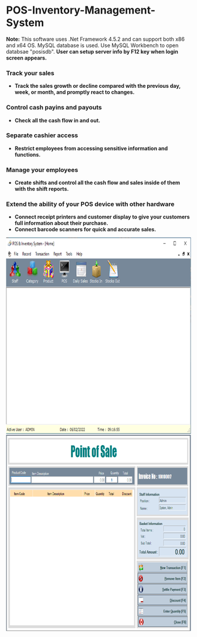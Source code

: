# POS-Inventory-Management-System
<p><b>Note:</b> This software uses .Net Framework 4.5.2 and can support both x86 and x64 OS. MySQL database is used. Use MySQL Workbench to open databsae "posisdb". <b>User can setup server info by F12 key when login screen appears.<b/></p>

<h3> Track your sales </h3>
<ul>
  <li>Track the sales growth or decline compared with the previous day, week, or month, and promptly react to changes.</li>
</ul>
<h3> Control cash payins and payouts </h3>
<ul>
  <li>Check all the cash flow in and out.</li>
</ul>
<h3> Separate cashier access </h3>
<ul>
  <li>Restrict employees from accessing sensitive information and functions.</li>
</ul>
<h3> Manage your employees </h3>
<ul>
  <li>Create shifts and control all the cash flow and sales inside of them with the shift reports.</li>
</ul>
<h3> Extend the ability of your POS device with other hardware </h3>
<ul>
  <li>Connect receipt printers and customer display to give your customers full information about their purchase.</li>
  <li>Connect barcode scanners for quick and accurate sales.</li>
</ul>
<img src="https://raw.githubusercontent.com/elektrosoftsol/POS-Inventory-Management-System/main/POS.PNG" alt="POS" width="800" height="533">
<img src="https://raw.githubusercontent.com/elektrosoftsol/POS-Inventory-Management-System/main/POS_Front.PNG" alt="POS_Front" width="800" height="533">

